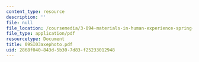 ```yaml
---
content_type: resource
description: ''
file: null
file_location: /coursemedia/3-094-materials-in-human-experience-spring-2004/2868f040843d5b307d83f25233012948_09SI03axephoto.pdf
file_type: application/pdf
resourcetype: Document
title: 09SI03axephoto.pdf
uid: 2868f040-843d-5b30-7d83-f25233012948
---
```

